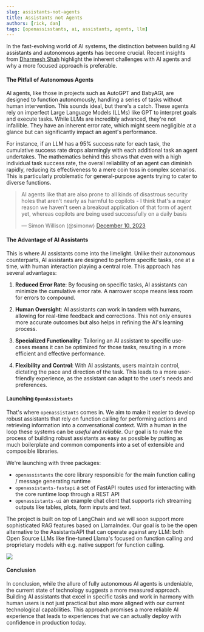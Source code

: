 ```yaml
---
slug: assistants-not-agents
title: Assistants not Agents
authors: [rick, dan]
tags: [openassisstants, ai, assistants, agents, llm]
---
```


In the fast-evolving world of AI systems, the distinction between building AI assistants and autonomous agents has become crucial. Recent insights from [Dharmesh Shah](https://agent.ai/p/why-most-agent-ais-dont-work-yet) highlight the inherent challenges with AI agents and why a more focused approach is preferable.

#### The Pitfall of Autonomous Agents

AI agents, like those in projects such as AutoGPT and BabyAGI, are designed to function autonomously, handling a series of tasks without human intervention. This sounds ideal, but there's a catch. These agents rely on imperfect Large Language Models (LLMs) like GPT to interpret goals and execute tasks. While LLMs are incredibly advanced, they're not infallible. They have an inherent error rate, which might seem negligible at a glance but can significantly impact an agent's performance.

For instance, if an LLM has a 95% success rate for each task, the cumulative success rate drops alarmingly with each additional task an agent undertakes. The mathematics behind this shows that even with a high individual task success rate, the overall reliability of an agent can diminish rapidly, reducing its effectiveness to a mere coin toss in complex scenarios. This is particularly problematic for general-purpose agents trying to cater to diverse functions.

<blockquote class="twitter-tweet"><p lang="en" dir="ltr">AI agents like that are also prone to all kinds of disastrous security holes that aren&#39;t nearly as harmful to copilots - I think that&#39;s a major reason we haven&#39;t seen a breakout application of that form of agent yet, whereas copilots are being used successfully on a daily basis</p>&mdash; Simon Willison (@simonw) <a href="https://twitter.com/simonw/status/1733916061928686040?ref_src=twsrc%5Etfw">December 10, 2023</a></blockquote>

#### The Advantage of AI Assistants

This is where AI assistants come into the limelight. Unlike their autonomous counterparts, AI assistants are designed to perform specific tasks, one at a time, with human interaction playing a central role. This approach has several advantages:

1. **Reduced Error Rate**: By focusing on specific tasks, AI assistants can minimize the cumulative error rate. A narrower scope means less room for errors to compound.

2. **Human Oversight**: AI assistants can work in tandem with humans, allowing for real-time feedback and corrections. This not only ensures more accurate outcomes but also helps in refining the AI's learning process.

3. **Specialized Functionality**: Tailoring an AI assistant to specific use-cases means it can be optimized for those tasks, resulting in a more efficient and effective performance.

4. **Flexibility and Control**: With AI assistants, users maintain control, dictating the pace and direction of the task. This leads to a more user-friendly experience, as the assistant can adapt to the user's needs and preferences.

#### Launching `OpenAssistants`

That's where `openassistants` comes in. We aim to make it easier to develop robust assistants that rely on function calling for performing actions and retrieving information into a conversational context. With a human in the loop these systems can be _useful_ and _reliable_. Our goal is to make the process of building robust assistants as easy as possible by putting as much boilerplate and common components into a set of extensible and composible libraries.

We're launching with three packages:

- `openassistants` the core library responsible for the main function calling / message generating runtime
- `openassistants-fastapi` a set of FastAPI routes used for interacting with the core runtime loop through a REST API
- `openassistants-ui` an example chat client that supports rich streaming outputs like tables, plots, form inputs and text.

The project is built on top of LangChain and we will soon support more sophisticated RAG features based on LlamaIndex. Our goal is to be the open alternative to the AssistantsAPI that can operate against any LLM: both Open Source LLMs like fine-tuned Llama's focused on function calling and proprietary models with e.g. native support for function calling.

![](https://github.com/definitive-io/openassistants/assets/1309307/3e7821f4-62d8-42c0-80c7-94be8b3f2e2c)

#### Conclusion

In conclusion, while the allure of fully autonomous AI agents is undeniable, the current state of technology suggests a more measured approach. Building AI assistants that excel in specific tasks and work in harmony with human users is not just practical but also more aligned with our current technological capabilities. This approach promises a more reliable AI experience that leads to experiences that we can actually deploy with confidence in production today.
